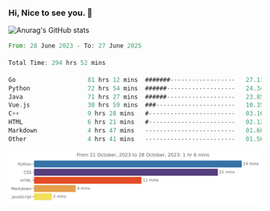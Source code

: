 ### Hi, Nice to see you. 👋

<!--
**EtherFin/EtherFin** is a ✨ _special_ ✨ repository because its `README.md` (this file) appears on your GitHub profile.

Here are some ideas to get you started:

- 🔭 I’m currently working on ...
- 🌱 I’m currently learning ...
- 👯 I’m looking to collaborate on ...
- 🤔 I’m looking for help with ...
- 💬 Ask me about ...
- 📫 How to reach me: ...
- 😄 Pronouns: ...
- ⚡ Fun fact: ...
-->


![Anurag's GitHub stats](https://github-readme-stats.vercel.app/api?username=EtherFin&bg_color=30,e96443,e97f43,e99943,e9b443,e9ce43,e9e843,d3e943,bee943,a9e943,94e943&title_color=fff&text_color=000&show_icons=true&icon_color=000)


<!--START_SECTION:waka-->

```rust
From: 28 June 2023 - To: 27 June 2025

Total Time: 294 hrs 52 mins

Go                    81 hrs 12 mins  #######------------------   27.11 %
Python                72 hrs 54 mins  ######-------------------   24.34 %
Java                  71 hrs 27 mins  ######-------------------   23.85 %
Vue.js                30 hrs 59 mins  ###----------------------   10.35 %
C++                   9 hrs 28 mins   #------------------------   03.16 %
HTML                  6 hrs 21 mins   #------------------------   02.12 %
Markdown              4 hrs 47 mins   -------------------------   01.60 %
Other                 4 hrs 41 mins   -------------------------   01.56 %
```

<!--END_SECTION:waka-->

<img
  src="https://github.com/EtherFin/EtherFin/blob/master/images/stat.svg"
  alt="Work Dashboard"
/>

